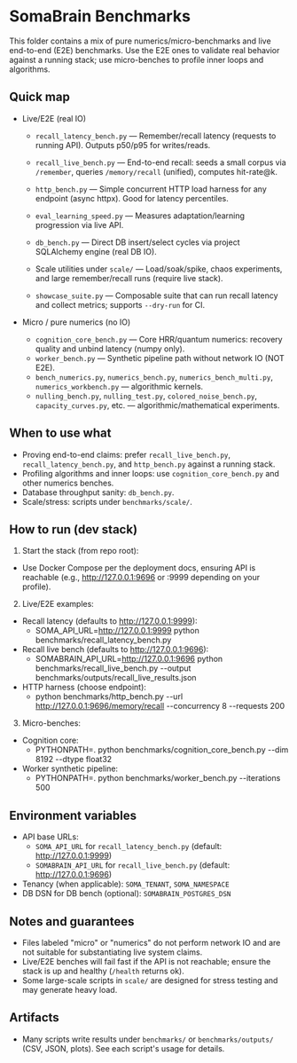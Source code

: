 # SomaBrain Benchmarks

This folder contains a mix of pure numerics/micro-benchmarks and live end-to-end (E2E) benchmarks. Use the E2E ones to validate real behavior against a running stack; use micro-benches to profile inner loops and algorithms.

## Quick map

- Live/E2E (real IO)
  - `recall_latency_bench.py` — Remember/recall latency (requests to running API). Outputs p50/p95 for writes/reads.
  - `recall_live_bench.py` — End-to-end recall: seeds a small corpus via `/remember`, queries `/memory/recall` (unified), computes hit-rate@k.
  - `http_bench.py` — Simple concurrent HTTP load harness for any endpoint (async httpx). Good for latency percentiles.
  
  - `eval_learning_speed.py` — Measures adaptation/learning progression via live API.
  - `db_bench.py` — Direct DB insert/select cycles via project SQLAlchemy engine (real DB IO).
  - Scale utilities under `scale/` — Load/soak/spike, chaos experiments, and large remember/recall runs (require live stack).
  - `showcase_suite.py` — Composable suite that can run recall latency and collect metrics; supports `--dry-run` for CI.

- Micro / pure numerics (no IO)
  - `cognition_core_bench.py` — Core HRR/quantum numerics: recovery quality and unbind latency (numpy only).
  - `worker_bench.py` — Synthetic pipeline path without network IO (NOT E2E).
  - `bench_numerics.py`, `numerics_bench.py`, `numerics_bench_multi.py`, `numerics_workbench.py` — algorithmic kernels.
  - `nulling_bench.py`, `nulling_test.py`, `colored_noise_bench.py`, `capacity_curves.py`, etc. — algorithmic/mathematical experiments.

## When to use what

- Proving end-to-end claims: prefer `recall_live_bench.py`, `recall_latency_bench.py`, and `http_bench.py` against a running stack.
- Profiling algorithms and inner loops: use `cognition_core_bench.py` and other numerics benches.
- Database throughput sanity: `db_bench.py`.
- Scale/stress: scripts under `benchmarks/scale/`.

## How to run (dev stack)

1) Start the stack (from repo root):
- Use Docker Compose per the deployment docs, ensuring API is reachable (e.g., http://127.0.0.1:9696 or :9999 depending on your profile).

2) Live/E2E examples:
- Recall latency (defaults to http://127.0.0.1:9999):
  - SOMA_API_URL=http://127.0.0.1:9999 python benchmarks/recall_latency_bench.py
- Recall live bench (defaults to http://127.0.0.1:9696):
  - SOMABRAIN_API_URL=http://127.0.0.1:9696 python benchmarks/recall_live_bench.py --output benchmarks/outputs/recall_live_results.json
- HTTP harness (choose endpoint):
  - python benchmarks/http_bench.py --url http://127.0.0.1:9696/memory/recall --concurrency 8 --requests 200

3) Micro-benches:
- Cognition core:
  - PYTHONPATH=. python benchmarks/cognition_core_bench.py --dim 8192 --dtype float32
- Worker synthetic pipeline:
  - PYTHONPATH=. python benchmarks/worker_bench.py --iterations 500

## Environment variables

- API base URLs:
  - `SOMA_API_URL` for `recall_latency_bench.py` (default: http://127.0.0.1:9999)
  - `SOMABRAIN_API_URL` for `recall_live_bench.py` (default: http://127.0.0.1:9696)
- Tenancy (when applicable): `SOMA_TENANT`, `SOMA_NAMESPACE`
- DB DSN for DB bench (optional): `SOMABRAIN_POSTGRES_DSN`

## Notes and guarantees

- Files labeled "micro" or "numerics" do not perform network IO and are not suitable for substantiating live system claims.
- Live/E2E benches will fail fast if the API is not reachable; ensure the stack is up and healthy (`/health` returns ok).
- Some large-scale scripts in `scale/` are designed for stress testing and may generate heavy load.

## Artifacts

- Many scripts write results under `benchmarks/` or `benchmarks/outputs/` (CSV, JSON, plots). See each script's usage for details.
